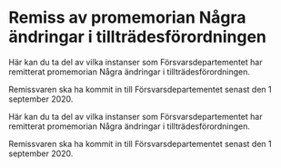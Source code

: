 # Remiss av promemorian Några ändringar i tillträdesförordningen

Här kan du ta del av vilka instanser som Försvarsdepartementet har remitterat promemorian Några ändringar i tillträdesförordningen.

Remissvaren ska ha kommit in till Försvarsdepartementet senast den 1 september 2020.

Här kan du ta del av vilka instanser som Försvarsdepartementet har remitterat promemorian Några ändringar i tillträdesförordningen.

Remissvaren ska ha kommit in till Försvarsdepartementet senast den 1 september 2020.
